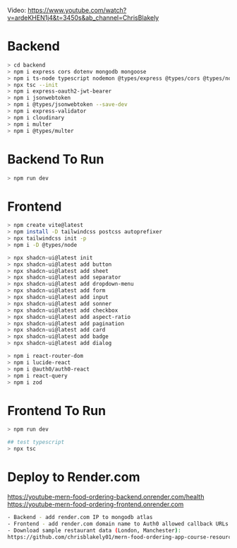 Video: https://www.youtube.com/watch?v=ardeKHEN1j4&t=3450s&ab_channel=ChrisBlakely

# Backend
```bash
> cd backend
> npm i express cors dotenv mongodb mongoose
> npm i ts-node typescript nodemon @types/express @types/cors @types/node --save-dev
> npx tsc --init
> npm i express-oauth2-jwt-bearer
> npm i jsonwebtoken
> npm i @types/jsonwebtoken --save-dev
> npm i express-validator
> npm i cloudinary
> npm i multer
> npm i @types/multer
```

# Backend To Run
```bash
> npm run dev
```

# Frontend
```bash
> npm create vite@latest
> npm install -D tailwindcss postcss autoprefixer
> npx tailwindcss init -p
> npm i -D @types/node

> npx shadcn-ui@latest init
> npx shadcn-ui@latest add button
> npx shadcn-ui@latest add sheet
> npx shadcn-ui@latest add separator
> npx shadcn-ui@latest add dropdown-menu
> npx shadcn-ui@latest add form
> npx shadcn-ui@latest add input
> npx shadcn-ui@latest add sonner
> npx shadcn-ui@latest add checkbox
> npx shadcn-ui@latest add aspect-ratio
> npx shadcn-ui@latest add pagination
> npx shadcn-ui@latest add card
> npx shadcn-ui@latest add badge
> npx shadcn-ui@latest add dialog

> npm i react-router-dom
> npm i lucide-react
> npm i @auth0/auth0-react
> npm i react-query
> npm i zod
```

# Frontend To Run
```bash
> npm run dev

## test typescript
> npx tsc
```

# Deploy to Render.com
https://youtube-mern-food-ordering-backend.onrender.com/health
https://youtube-mern-food-ordering-frontend.onrender.com
```bash
- Backend - add render.com IP to mongodb atlas
- Frontend - add render.com domain name to Auth0 allowed callback URLs
- Download sample restaurant data (London, Manchester):
https://github.com/chrisblakely01/mern-food-ordering-app-course-resources/blob/main/restaurants_data.json
```

